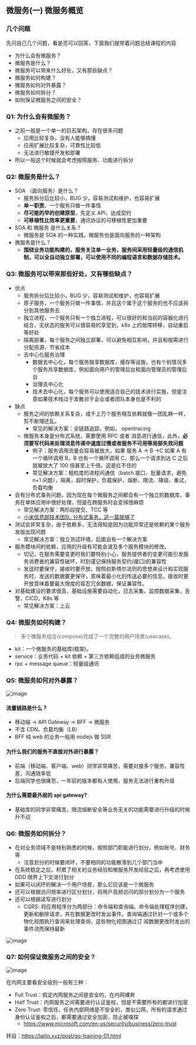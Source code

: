 ## 微服务(一) 微服务概览
### 几个问题
先问自己几个问题，看是否可以回答，下面我们就带着问题总结课程的内容
* 为什么会有微服务？
* 微服务是什么？
* 微服务可以带来什么好处，又有那些缺点？
* 微服务如何构建？
* 微服务如何对外暴露？
* 微服务如何拆分？
* 如何保证微服务之间的安全？

### Q1: 为什么会有微服务？
* 之前一般是一个单一的巨石架构，存在很多问题
  * 应用比较复杂，没有人能够搞懂
  * 应用扩展比较复杂，可靠性比较低
  * 无法进行敏捷开发和部署
* 所以一般这个时候就会考虑按照服务、功能进行拆分
### Q2: 微服务是什么？
* SOA （面向服务）是什么？
  * 服务拆分后比较小，BUG 少，容易测试和维护，也容易扩展
  * **单一职责**，一个服务只做一件事情
  * **尽可能的早的创建原型**，先定义 API，达成契约
  * **可移植性比效率更重要**，通讯协议的可移植性更加重要
* SOA 和 微服务 是什么关系？
  * 微服务是 SOA 的一种实践，微服务也是面向服务的一种架构
* 微服务是什么？
  * **围绕业务功能构建的，服务关注单一业务，服务间采用轻量级的通信机制，可以全自动独立部署，可以使用不同的编程语言和数据存储技术。**
### Q3: 微服务可以带来那些好处，又有哪些缺点？
* 优点
  * 服务拆分后比较小，BUG 少，容易测试和维护，也容易扩展
  * 原子服务，一个服务只做一件事情，并且这个属于这个服务的也不应该拆分到其他服务去
  * 独立进程，一个服务只有一个独立进程，可以很好的和当前的容器化进行结合，无状态的服务可以很容易的享受到，k8s 上的故障转移，自动重启等好处
  * 隔离部署，每个服务之间独立部署，可以避免相互影响，并且和按需进行分配资源，节省成本
  * 去中心化服务治理
    * 数据去中心化，每个服务独享数据库，缓存等设施，也有个别情况多个服务共享数据库，例如面向用户的管理后台和面向管理员的管理后台
    * 治理去中心化
    * 技术去中心化，每个服务可以使用适合自己的技术进行实施，但是注意如果技术栈过于发散对于企业或者团队本身也是不利的
* 缺点
  * 服务之间的依赖关系复杂，成千上万个服务相互依赖就像一团乱麻一样，剪不断理还乱。
    * 常见的解决方案：全链路追踪，例如， opentracing
  * 微服务本身是分布式系统，需要使用 RPC 或者 消息进行通信，此外，**必须要写代码来处理消息传递中速度过慢或者服务不可用等局部失效问题**
    * 例子：服务调用流量会容易被放大，如果 服务 A -> B ->C 如果 A 有一个循环调用 B，B 也有一个循环调用 C，那么一个请求到达 C 之后就被放大了 100 倍甚至上千倍。这是扛不住的
    * 常见解决方案：粗粒度的进程间通信（batch 接口，批量请求，避免 n+1 问题），隔离，超时保护，负载保护，熔断、限流、降级、重试，负载均衡
* 会有分布式事务问题，因为现在每个微服务之间都会有一个独立的数据库，事务在单体应用中很好处理，但是在跨服务时会变得很麻烦
  * 常见解决方案：两阶段提交、TCC 等
  * [小米信息部技术团队: 分布式事务，这一篇就够了](https://xiaomi-info.github.io/2020/01/02/distributed-transaction/)
* 测试会非常复杂，由于依赖多，无法得知是因为功能异常还是依赖的某个服务发版出现问题
  * 常见解决方案：独立测试环境，后面会有一个解决方案
* 服务模块间的依赖，应用的升级有可能会波及多个服务模块的修改。
  * 切记，在服务需要变更时我们要特别小心，服务提供者的变更可能引发服务消费者的兼容性破坏，时刻谨记保持服务契约(接口)的兼容性
  * 发送时要保守，接收时要开放。按照伯斯塔尔法则的思想来设计和实现服务时，发送的数据要更保守，意味着最小化的传送必要的信息，接收时更开放意味着要最大限度的容忍冗余数据，保证兼容性。
* 对基础建设的要求很高，基础设施需要自动化，日志采集，监控数据采集，告警，CICD，K8s 等
  * 常见解决方案：上云
### Q4: 微服务如何构建？
> 多个微服务组合(compose)完成了一个完整的用户场景(usecase)。
* kit：一个微服务的基础库(框架)。
* service：业务代码 + kit 依赖 + 第三方依赖组成的业务微服务
* rpc + message queue：轻量级通讯
### Q5: 微服务如何对外暴露？
![image](https://user-images.githubusercontent.com/6757408/198990631-025c91ce-e768-4f46-b581-bff32e8b1cd2.png)

#### 流量链路是什么？
* 移动端 -> API Gateway -> BFF -> 微服务
* 不含 CDN、负载均衡（LB）
* BFF 纯 web 的业务一般用 nodejs 做 SSR
#### 为什么我们的服务不直接对外进行暴露？
* 前端（移动端、客户端、web）同学非常痛苦，需要对接多个服务，兼容性差，沟通效率低
* 后端同学也很痛苦，一年前的版本都有人使用，服务无法进行重构升级

#### 为什么需要最外层的 api gateway?
* 基础库的同学非常痛苦，限流熔断安全等业务无关的功能需要进行升级的时候升不动

### Q6: 微服务如何拆分？
* 在对业务领域不是特别熟悉的时候，按照部门职能进行划分，例如账号、财务等
  * 注意划分的时候要闭环，不要相同的功能散落到几个部门当中
* 在系统稳定之后，积累了相关的业务经验和微服务开发经验之后，再考虑使用 DDD 限界上下文进行划分
* 如果可以闭环的解决一个用户场景，那么它应该是一个微服务
* 还可以根据访问频率进行区分划分，将用户高频访问的部分划分为一个服务
* 还可以根据读写进行划分
  * CQRS: 将应用程序分为两部分：命令端和查询端。命令端处理程序创建，更新和删除请求，并在数据更改时发出事件。查询端通过针对一个或多个物化视图执行查询来处理查询，这些物化视图通过订
  阅数据更改时发出的事件流而保持最新

![image](https://user-images.githubusercontent.com/6757408/198991285-b2b5b98f-94f4-44ec-a855-82a82a86cc2b.png)

### Q7: 如何保证微服务之间的安全？
![image](https://user-images.githubusercontent.com/6757408/198991388-cdc38958-1748-4392-a661-700d42859c5f.png)

在内网主要看安全级别一般有三种：
* Full Trust：假定内网服务之间是安全的，在内网裸奔
* Half Trust：内网服务之间需要进行认证鉴权，但是不需要所有的都进行加密
* Zero Trust: 零信任，任务内部网络是不安全的，类似公网，所有的请求通过身份认证鉴权之后，都需要通过安全加密，防止被嗅探
  * https://www.microsoft.com/en-us/security/business/zero-trust

转自：https://lailin.xyz/post/go-training-01.html







